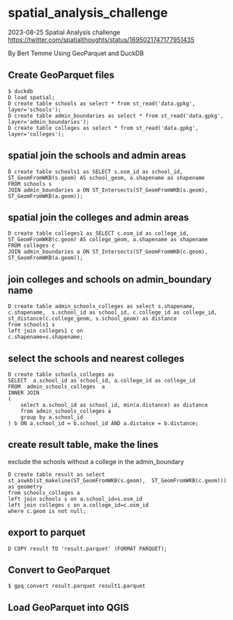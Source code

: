 # spatial_analysis_challenge

2023-08-25
Spatial Analysis challenge
https://twitter.com/spatialthoughts/status/1695021747177951435

By Bert Temme
Using GeoParquet and DuckDB

## Create GeoParquet files
```
$ duckdb 
D load spatial;
D create table schools as select * from st_read('data.gpkg', layer='schools');
D create table admin_boundaries as select * from st_read('data.gpkg', layer='admin_boundaries');
D create table colleges as select * from st_read('data.gpkg', layer='colleges');
```
## spatial join the schools and admin areas

```
D create table schools1 as SELECT s.osm_id as school_id, ST_GeomFromWKB(s.geom) AS school_geom, a.shapename as shapename
FROM schools s
JOIN admin_boundaries a ON ST_Intersects(ST_GeomFromWKB(s.geom), ST_GeomFromWKB(a.geom));
```

## spatial join the colleges and admin areas

```
D create table colleges1 as SELECT c.osm_id as college_id, ST_GeomFromWKB(c.geom) AS college_geom, a.shapename as shapename
FROM colleges c
JOIN admin_boundaries a ON ST_Intersects(ST_GeomFromWKB(c.geom), ST_GeomFromWKB(a.geom));
```

## join colleges and schools on admin_boundary name

```
D create table admin_schools_colleges as select s.shapename, c.shapename,  s.school_id as school_id, c.college_id as college_id, st_distance(c.college_geom, s.school_geom) as distance 
from schools1 s 
left join colleges1 c on 
c.shapename=s.shapename; 
```

## select the schools and nearest colleges

```
D create table schools_colleges as 
SELECT  a.school_id as school_id, a.college_id as college_id
FROM  admin_schools_colleges  a
INNER JOIN
(
    select a.school_id as school_id, min(a.distance) as distance
    from admin_schools_colleges a
    group by a.school_id
) b ON a.school_id = b.school_id AND a.distance = b.distance;
```

## create result table, make the lines

exclude the schools without a college in the admin_boundary

```
D create table result as select st_aswkb(st_makeline(ST_GeomFromWKB(s.geom),  ST_GeomFromWKB(c.geom))) as geometry
from schools_colleges a
left join schools s on a.school_id=s.osm_id
left join colleges c on a.college_id=c.osm_id
where c.geom is not null;
```

## export to parquet

```
D COPY result TO 'result.parquet' (FORMAT PARQUET);
```

## Convert to GeoParquet

```
$ gpq convert result.parquet result1.parquet
```

## Load GeoParquet into QGIS
